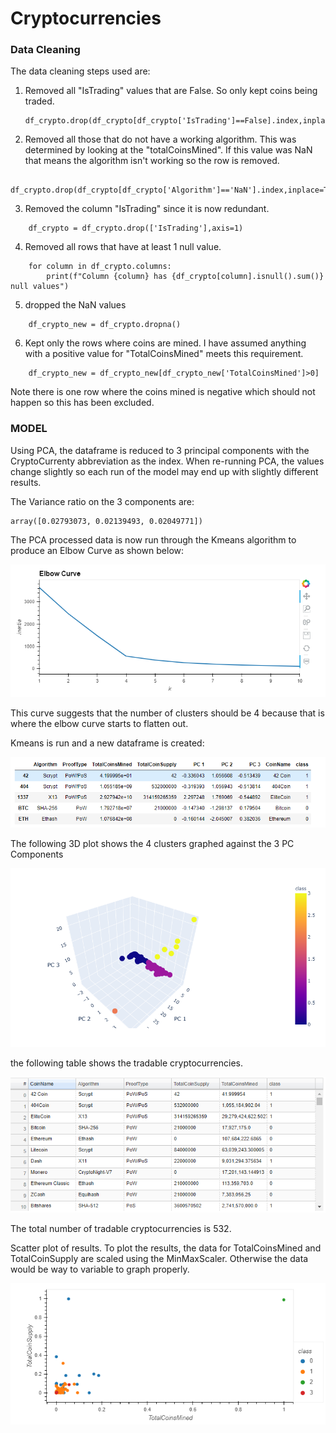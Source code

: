 # Cryptocurrencies
 
###  Data Cleaning

The data cleaning steps used are:
1.  Removed all "IsTrading" values that are False.  So only kept coins being traded.
    ```
    df_crypto.drop(df_crypto[df_crypto['IsTrading']==False].index,inplace=True)
    ```
2.  Removed all those that do not have a working algorithm.  This was determined by looking at the "totalCoinsMined".  If this value was NaN that means the algorithm isn't working so the row is removed.  
```
    df_crypto.drop(df_crypto[df_crypto['Algorithm']=='NaN'].index,inplace=True)
```
3.  Removed the column "IsTrading" since it is now redundant.
```
    df_crypto = df_crypto.drop(['IsTrading'],axis=1)
```
4.  Removed all rows that have at least 1 null value.
```
    for column in df_crypto.columns:
        print(f"Column {column} has {df_crypto[column].isnull().sum()} null values")    
```
5.  dropped the NaN values
```
    df_crypto_new = df_crypto.dropna()
```
6.  Kept only the rows where coins are mined.  I have assumed anything with a positive value for "TotalCoinsMined" meets this requirement.
```
    df_crypto_new = df_crypto_new[df_crypto_new['TotalCoinsMined']>0]
```
Note there is one row where the coins mined is negative which should not happen so this has been excluded. 

### MODEL

Using PCA, the dataframe is reduced to 3 principal components with the CryptoCurrenty abbreviation as the index.  When re-running PCA, the values change slightly so each run of the model may end up with slightly different results. 

The Variance ratio on the 3 components are:
```
array([0.02793073, 0.02139493, 0.02049771])
```
The PCA processed data is now run through the Kmeans algorithm to produce an Elbow Curve as shown below:

![](https://github.com/xactuary/Cryptocurrencies/blob/main/Resources/ElbowCurve.PNG)

This curve suggests that the number of clusters should be 4 because that is where the elbow curve starts to flatten out.


Kmeans is run and a new dataframe is created: 

![](https://github.com/xactuary/Cryptocurrencies/blob/main/Resources/Output_Del3.PNG)

The following 3D plot shows the 4 clusters graphed against the 3 PC Components

![](https://github.com/xactuary/Cryptocurrencies/blob/main/Resources/3Dplot.PNG)

the following table shows the tradable cryptocurrencies.

![](https://github.com/xactuary/Cryptocurrencies/blob/main/Resources/table.PNG)

The total number of tradable cryptocurrencies is 532.

Scatter plot of results.  To plot the results, the data for TotalCoinsMined and TotalCoinSupply are scaled using the MinMaxScaler.  Otherwise the data would be way to variable to graph properly.  

![](https://github.com/xactuary/Cryptocurrencies/blob/main/Resources/scatter.PNG)








